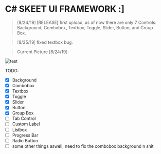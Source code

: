 # C# SKEET UI FRAMEWORK :]

> [8/24/19] [RELEASE] first upload, as of now there are only 7 Controls: Background, Combobox, Textbox, Toggle, Slider, 
Button, and Group Box.

>[8/25/19] fixed textbox bug.


> Current Picture [8/24/19]:


![test](https://i.imgur.com/aXk9Qus.png)


TODO:

- [x] Background
- [x] Combobox
- [x] Textbox
- [x] Toggle
- [x] Slider
- [x] Button
- [x] Group Box
- [ ] Tab Control
- [ ] Custom Label
- [ ] Listbox
- [ ] Progress Bar
- [ ] Radio Button
- [ ] some other things aswell, need to fix the combobox background n shit
